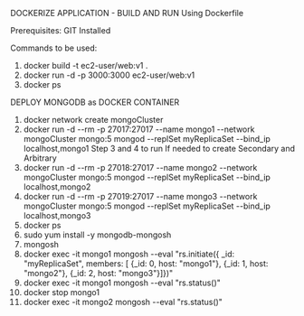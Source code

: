 DOCKERIZE APPLICATION - BUILD AND RUN Using Dockerfile


Prerequisites:
GIT Installed
 
Commands to be used: 
1. docker build -t ec2-user/web:v1 .
2. docker run -d -p 3000:3000 ec2-user/web:v1
3. docker ps 
 
DEPLOY MONGODB as DOCKER CONTAINER

1. docker network create mongoCluster
2. docker run -d --rm -p 27017:27017 --name mongo1 --network mongoCluster mongo:5 mongod --replSet myReplicaSet --bind_ip localhost,mongo1
Step 3 and 4 to run If needed to create Secondary and Arbitrary
3. docker run -d --rm -p 27018:27017 --name mongo2 --network mongoCluster mongo:5 mongod --replSet myReplicaSet --bind_ip localhost,mongo2
4. docker run -d --rm -p 27019:27017 --name mongo3 --network mongoCluster mongo:5 mongod --replSet myReplicaSet --bind_ip localhost,mongo3
5. docker ps
6. sudo yum install -y mongodb-mongosh
7. mongosh
8. docker exec -it mongo1 mongosh --eval "rs.initiate({ _id: \"myReplicaSet\", members: [ {_id: 0, host: \"mongo1\"}, {_id: 1, host: \"mongo2\"}, {_id: 2, host: \"mongo3\"}]})"
9. docker exec -it mongo1 mongosh --eval "rs.status()"
10. docker stop mongo1
11. docker exec -it mongo2 mongosh --eval "rs.status()"

